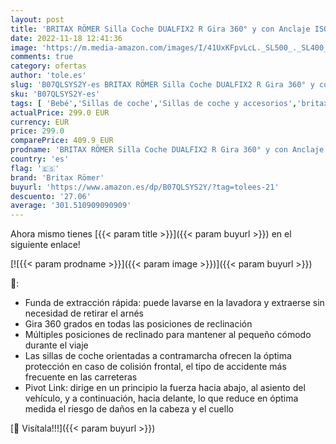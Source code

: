 ```yaml
---
layout: post
title: 'BRITAX RÖMER Silla Coche DUALFIX2 R Gira 360° y con Anclaje ISOFIX Niño de 0 a 18 kg Grupo 0+/1 desde el Nacimiento hasta los 4 Años  Storm Grey'
date: 2022-11-18 12:41:36
image: 'https://m.media-amazon.com/images/I/41UxKFpvLcL._SL500_._SL400_.jpg'
comments: true
category: ofertas
author: 'tole.es'
slug: 'B07QLSYS2Y-es BRITAX RÖMER Silla Coche DUALFIX2 R Gira 360° y con...'
sku: 'B07QLSYS2Y-es'
tags: [ 'Bebé','Sillas de coche','Sillas de coche y accesorios','britax römer','isofix','römer','🇪🇸', ]
actualPrice: 299.0 EUR
currency: EUR
price: 299.0
comparePrice: 409.9 EUR
prodname: 'BRITAX RÖMER Silla Coche DUALFIX2 R Gira 360° y con Anclaje ISOFIX Niño de 0 a 18 kg Grupo 0+/1 desde el Nacimiento hasta los 4 Años  Storm Grey'
country: 'es'
flag: '🇪🇸'
brand: 'Britax Römer'
buyurl: 'https://www.amazon.es/dp/B07QLSYS2Y/?tag=tolees-21'
descuento: '27.06'
average: '301.510909090909'
---
```


Ahora mismo tienes [{{< param title >}}]({{< param buyurl >}}) en el siguiente enlace!

[![{{< param prodname >}}]({{< param image >}})]({{< param buyurl >}})

🔎:

- Funda de extracción rápida: puede lavarse en la lavadora y extraerse sin necesidad de retirar el arnés
- Gira 360 grados en todas las posiciones de reclinación
- Múltiples posiciones de reclinado para mantener al pequeño cómodo durante el viaje
- Las sillas de coche orientadas a contramarcha ofrecen la óptima protección en caso de colisión frontal, el tipo de accidente más frecuente en las carreteras
- Pivot Link: dirige en un principio la fuerza hacia abajo, al asiento del vehículo, y a continuación, hacia delante, lo que reduce en óptima medida el riesgo de daños en la cabeza y el cuello

[🛒 Visítala!!!]({{< param buyurl >}})
